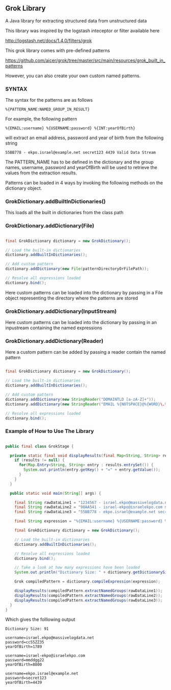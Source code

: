 ## Grok Library ##

A Java library for extracting structured data from unstructured data

This library was inspired by the logstash inteceptor or filter available here

http://logstash.net/docs/1.4.0/filters/grok

This grok library comes with pre-defined patterns 

https://github.com/aicer/grok/tree/master/src/main/resources/grok_built_in_patterns

However, you can also create your own custom named patterns.

### SYNTAX ###

The syntax for the patterns are as follows

```
%{PATTERN_NAME:NAMED_GROUP_IN_RESULT}

```

For example, the following pattern

```
%{EMAIL:username} %{USERNAME:password} %{INT:yearOfBirth}
``` 

will extract an email address, password and year of birth from the following string

```
55BB778 - ekpo.israel@example.net secret123 4439 Valid Data Stream
```

The PATTERN_NAME has to be defined in the dictionary and the group names, username, password and yearOfBirth will be used to retrieve the values from the extraction results.


Patterns can be loaded in 4 ways by invoking the following methods on the dictionary object.

### GrokDictionary.addBuiltInDictionaries() ###

This loads all the built in dictionaries from the class path

### GrokDictionary.addDictionary(File) ###

```java

final GrokDictionary dictionary = new GrokDictionary();

// Load the built-in dictionaries
dictionary.addBuiltInDictionaries();

// Add custom pattern
dictionary.addDictionary(new File(patternDirectoryOrFilePath));

// Resolve all expressions loaded
dictionary.bind();

```

Here custom patterns can be loaded into the dictionary by passing in a File object representing the directory where the patterns are stored

### GrokDictionary.addDictionary(InputStream)

Here custom patterns can be loaded into the dictionary by passing in an inpustream containing the named expressions

### GrokDictionary.addDictionary(Reader) 

Here a custom pattern can be added by passing a reader contain the named pattern

```java

final GrokDictionary dictionary = new GrokDictionary();

// Load the built-in dictionaries
dictionary.addBuiltInDictionaries();

// Add custom pattern
dictionary.addDictionary(new StringReader("DOMAINTLD [a-zA-Z]+"));
dictionary.addDictionary(new StringReader("EMAIL %{NOTSPACE}@%{WORD}\.%{DOMAINTLD}"));

// Resolve all expressions loaded
dictionary.bind();

```



### Example of How to Use The Library ###

```java

public final class GrokStage {

  private static final void displayResults(final Map<String, String> results) {
    if (results != null) {
      for(Map.Entry<String, String> entry : results.entrySet()) {
        System.out.println(entry.getKey() + "=" + entry.getValue());
      }
    }
  }

  public static void main(String[] args) {

    final String rawDataLine1 = "1234567 - israel.ekpo@massivelogdata.net cc55ZZ35 1789 Hello Grok";
    final String rawDataLine2 = "98AA541 - israel-ekpo@israelekpo.com mmddgg22 8800 Hello Grok";
    final String rawDataLine3 = "55BB778 - ekpo.israel@example.net secret123 4439 Valid Data Stream";

    final String expression = "%{EMAIL:username} %{USERNAME:password} %{INT:yearOfBirth}";

    final GrokDictionary dictionary = new GrokDictionary();

    // Load the built-in dictionaries
    dictionary.addBuiltInDictionaries();

    // Resolve all expressions loaded
    dictionary.bind();

    // Take a look at how many expressions have been loaded
    System.out.println("Dictionary Size: " + dictionary.getDictionarySize());

    Grok compiledPattern = dictionary.compileExpression(expression);

    displayResults(compiledPattern.extractNamedGroups(rawDataLine1));
    displayResults(compiledPattern.extractNamedGroups(rawDataLine2));
    displayResults(compiledPattern.extractNamedGroups(rawDataLine3));
  }
}

```

Which gives the folllowing output

```
Dictionary Size: 91

username=israel.ekpo@massivelogdata.net
password=cc55ZZ35
yearOfBirth=1789

username=israel-ekpo@israelekpo.com
password=mmddgg22
yearOfBirth=8800

username=ekpo.israel@example.net
password=secret123
yearOfBirth=4439
```
